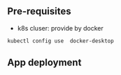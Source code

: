 ## Pre-requisites

* k8s cluser: provide by docker
```bash
kubectl config use  docker-desktop
```

## App deployment

